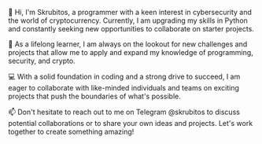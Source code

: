 👋 Hi, I'm Skrubitos, a  programmer with a keen interest in cybersecurity and the world of cryptocurrency. Currently, I am upgrading my skills in Python and constantly seeking new opportunities to collaborate on starter projects.

🌱 As a lifelong learner, I am always on the lookout for new challenges and projects that allow me to apply and expand my knowledge of programming, security, and crypto.

💻 With a solid foundation in coding and a strong drive to succeed, I am eager to collaborate with like-minded individuals and teams on exciting projects that push the boundaries of what's possible.

📫 Don't hesitate to reach out to me on Telegram @skrubitos to discuss potential collaborations or to share your own ideas and projects. Let's work together to create something amazing!

<!---
skrubitos/skrubitos is a ✨ special ✨ repository because its `README.md` (this file) appears on your GitHub profile.
You can click the Preview link to take a look at your changes.
--->
